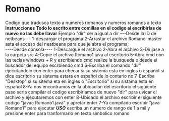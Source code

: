 # Romano
Codigo que tradusca texto a numeros romanos y numeros romanos a texto
****Instrucciones****
****Todo lo escrito entre comillas en el codigo al escribirlas de nuevo no las debe llavar****
Ejemplo 
"dir" seria igual a dir
---Desde la ID de netbeans---
1-descargar el programa
2-Arrastar el archivo Romano-master asta el acceso del neatbeans para que je abra el programa;                                           
----Desde consola----
1-Descargue el archivo
2-Abra el archivo
3-Dirijase a la carpeta src
4-Copie el archivo Romano1.java al escritorio
5-Abra cmd con las teclas windows + R y escribiendo cmd realize la busqueda o desde el buscador del equipo escrbiendo cmd
6-Escriba el comando "dir" ejecutandolo con enter para checar si su sistema esta en ingles o español si dice escritorio su sistema estara en español de lo contario no
7-Escriba "Desktop" si su sitema eta en ingles o "Escritorio" si su sistama esta en español
8-Ya nos encontramos en la ubicacion del escritorio el siguiente paso seria compilar el codigo escribiriamos de nuevo "dir" para uvicar el archivo y ejecutaremos con enter 
8-Ubicado el archivo escribir el siguiente codigo "javac Romano1.java" y apretar enter
7-Ya compilado escribir "java Romano1" para ejecutar
*****USO*****
escriba un numero de rango de 1 a mil y presione enter para tranformarlo en texto simbolico romano
